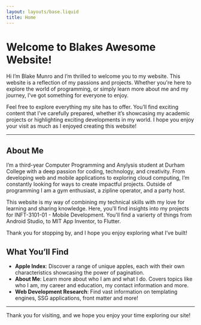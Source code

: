 ```yaml
---
layout: layouts/base.liquid
title: Home
---
```


# Welcome to Blakes Awesome Website!

Hi I’m Blake Munro and I’m thrilled to welcome you to my website. This website is a reflection of my passions and projects. Whether you're here to explore the world of programming, or simply learn more about me and my journey, I’ve got something for everyone to enjoy.

Feel free to explore everything my site has to offer. You’ll find exciting content that I’ve carefully prepared, whether it’s showcasing my academic projects or highlighting exciting developments in my world. I hope you enjoy your visit as much as I enjoyed creating this website!

---

## About Me

I’m a third-year Computer Programming and Anylysis student at Durham College with a deep passion for coding, technology, and creativity. From developing web and mobile applications to exploring cloud computing, I’m constantly looking for ways to create impactful projects. Outside of programming I am a gym enthusiast, a zipline operator, and a party host.

This website is my way of combining my technical skills with my love for learning and sharing knowledge. Here, you'll find insights into my projects for INFT-3101-01 - Mobile Development. You'll find a varierty of things from Android Studio, to MIT App Inventor, to Flutter.

Thank you for stopping by, and I hope you enjoy exploring what I’ve built!

## What You’ll Find

- **Apple Index**: Discover a range of unique apples, each with their own characteristics showcasing the power of pagination.
- **About Me**: Learn more about who I am and what I do. Covers topics like who I am, my career and education, my contact information and more.
- **Web Development Research**: Find vast information on templating engines, SSG applications, front matter and more!

---

Thank you for visiting, and we hope you enjoy your time exploring our site!
